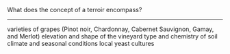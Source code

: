What does the concept of a terroir encompass?

---

varieties of grapes (Pinot noir, Chardonnay, Cabernet Sauvignon, Gamay, and Merlot)
elevation and shape of the vineyard
type and chemistry of soil
climate and seasonal conditions
local yeast cultures
